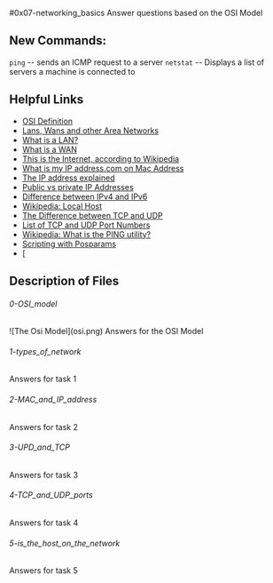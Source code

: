 #0x07-networking_basics
Answer questions based on the OSI Model

## New Commands:
``ping`` -- sends an ICMP request to a server ``netstat`` -- Displays a list of servers a machine is connected to 

## Helpful Links
* [OSI Definition](http://searchnetworking.techtarget.com/definition/OSI)
* [Lans, Wans and other Area Networks](https://www.lifewire.com/lans-wans-and-other-area-networks-817376)
* [What is a LAN?](http://searchnetworking.techtarget.com/definition/local-area-network-LAN)
* [What is a WAN](http://searchenterprisewan.techtarget.com/definition/WAN)
* [This is the Internet, according to Wikipedia](https://en.wikipedia.org/wiki/Internet)
* [What is my IP address.com on Mac Address](http://whatismyipaddress.com/mac-address)
* [The IP address explained](https://www.bleepingcomputer.com/tutorials/ip-addresses-explained/)
* [Public vs private IP Addresses](https://www.iplocation.net/public-vs-private-ip-address)
* [Difference between IPv4 and IPv6](http://www.webopedia.com/DidYouKnow/Internet/ipv6_ipv4_difference.html)
* [Wikipedia: Local Host](https://en.wikipedia.org/wiki/Localhost)
* [The Difference between TCP and UDP](http://www.howtogeek.com/190014/htg-explains-what-is-the-difference-between-tcp-and-udp/)
* [List of TCP and UDP Port Numbers](https://en.wikipedia.org/wiki/List_of_TCP_and_UDP_port_numbers)
* [Wikipedia: What is the PING utility?](https://en.wikipedia.org/wiki/Ping_(networking_utility))
* [Scripting with Posparams](http://wiki.bash-hackers.org/scripting/posparams)
* [

## Description of Files
<h6>0-OSI_model</h6>
![The Osi Model](osi.png)
Answers for the OSI Model

<h6>1-types_of_network</h6>
Answers for task 1

<h6>2-MAC_and_IP_address</h6>
Answers for task 2

<h6>3-UPD_and_TCP</h6>
Answers for task 3

<h6>4-TCP_and_UDP_ports</h6>
Answers for task 4

<h6>5-is_the_host_on_the_network</h6>
Answers for task 5

